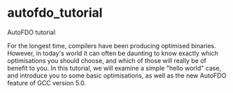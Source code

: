# autofdo_tutorial
AutoFDO tutorial

For the longest time, compilers have been producing optimised binaries. However, in today's world it can often be daunting to know exactly which optimisations you should choose, and which of those will really be of benefit to you. In this tutorial, we will examine a simple "hello world" case, and introduce you to some basic optimisations, as well as the new AutoFDO feature of GCC version 5.0.

